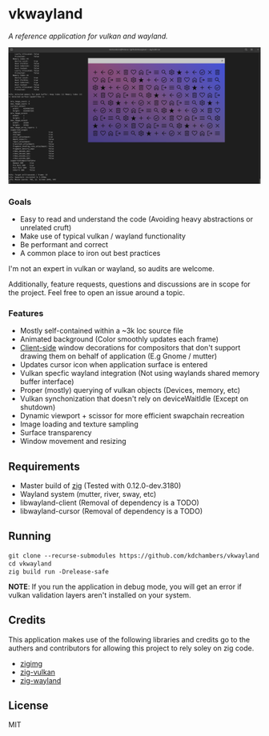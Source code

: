 # vkwayland

*A reference application for vulkan and wayland.*

![Screenshot](assets/screenshot_fedora_gnome.png)

### Goals

- Easy to read and understand the code (Avoiding heavy abstractions or unrelated cruft)
- Make use of typical vulkan / wayland functionality
- Be performant and correct
- A common place to iron out best practices

I'm not an expert in vulkan or wayland, so audits are welcome.

Additionally, feature requests, questions and discussions are in scope for the project. Feel free to open an issue around a topic.

### Features

- Mostly self-contained within a ~3k loc source file
- Animated background (Color smoothly updates each frame)
- [Client-side](https://en.wikipedia.org/wiki/Client-side_decoration) window decorations for compositors that don't support drawing them on behalf of application (E.g Gnome / mutter)
- Updates cursor icon when application surface is entered
- Vulkan specfic wayland integration (Not using waylands shared memory buffer interface)
- Proper (mostly) querying of vulkan objects (Devices, memory, etc)
- Vulkan synchonization that doesn't rely on deviceWaitIdle (Except on shutdown)
- Dynamic viewport + scissor for more efficient swapchain recreation
- Image loading and texture sampling
- Surface transparency
- Window movement and resizing

## Requirements 

- Master build of [zig](https://github.com/ziglang/zig) (Tested with 0.12.0-dev.3180)
- Wayland system (mutter, river, sway, etc)
- libwayland-client (Removal of dependency is a TODO)
- libwayland-cursor (Removal of dependency is a TODO)

## Running 

    git clone --recurse-submodules https://github.com/kdchambers/vkwayland
    cd vkwayland
    zig build run -Drelease-safe

**NOTE**: If you run the application in debug mode, you will get an error if vulkan validation layers aren't installed on your system.

## Credits

This application makes use of the following libraries and credits go to the authers and contributors for allowing this project to rely soley on zig code.

- [zigimg](https://github.com/zigimg/zigimg)
- [zig-vulkan](https://github.com/Snektron/vulkan-zig)
- [zig-wayland](https://github.com/ifreund/zig-wayland) 

## License

MIT